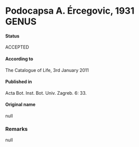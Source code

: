 Podocapsa A. Ércegovic, 1931 GENUS
=======

#### Status
ACCEPTED

#### According to
The Catalogue of Life, 3rd January 2011

#### Published in
Acta Bot. Inst. Bot. Univ. Zagreb. 6: 33.

#### Original name
null

### Remarks
null